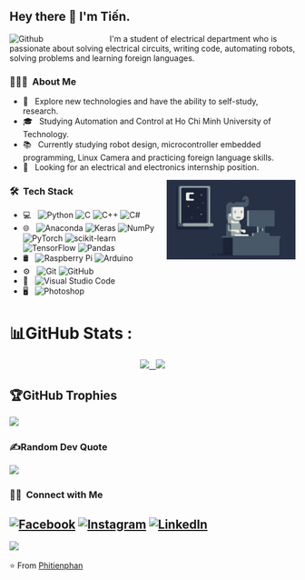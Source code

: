 ## Hey there 👋 I'm Tiến.

<img width="35%" align="left" alt="Github" src="https://github.com/Phitienphan/Phitienphan/assets/133135507/ed85d377-6810-4daf-b76a-bffd83998e6f" />

  I'm a student of electrical department who is passionate about solving electrical circuits, writing code, automating robots, solving problems and learning foreign languages.

### 👨🏻‍💻 &nbsp;About Me

- 🤔 &nbsp; Explore new technologies and have the ability to self-study, research.
- 🎓 &nbsp; Studying Automation and Control at Ho Chi Minh University of Technology.
- 📚 &nbsp; Currently studying robot design, microcontroller embedded programming, Linux Camera and practicing foreign language skills.
- 👯 &nbsp; Looking for an electrical and electronics internship position.

<img width="45%" align="right" alt="Github" src="https://raw.githubusercontent.com/AVS1508/AVS1508/master/assets/Night-Coding.gif" />



### 🛠 &nbsp;Tech Stack
- 💻 &nbsp;
  ![Python](https://img.shields.io/badge/-Python-333333?style=plastic&logo=python)
  ![C](https://img.shields.io/badge/c-%2300599C.svg?style=plastic&logo=c&logoColor=white)
  ![C++](https://img.shields.io/badge/-C++-333333?style=plastic&logo=C%2B%2B&logoColor=00599C)
  ![C#](https://img.shields.io/badge/c%23-%23239120.svg?style=plastic&logo=c-sharp&logoColor=white)
- 🌐 &nbsp;
  ![Anaconda](https://img.shields.io/badge/Anaconda-%2344A833.svg?style=plastic&logo=anaconda&logoColor=white)
  ![Keras](https://img.shields.io/badge/Keras-%23D00000.svg?style=plastic&logo=Keras&logoColor=white)
  ![NumPy](https://img.shields.io/badge/numpy-%23013243.svg?style=plastic&logo=numpy&logoColor=white)
  ![PyTorch](https://img.shields.io/badge/PyTorch-%23EE4C2C.svg?style=plastic&logo=PyTorch&logoColor=white)
  ![scikit-learn](https://img.shields.io/badge/scikit--learn-%23F7931E.svg?style=plastic&logo=scikit-learn&logoColor=white)
  ![TensorFlow](https://img.shields.io/badge/TensorFlow-%23FF6F00.svg?style=plastic&logo=TensorFlow&logoColor=white)
  ![Pandas](https://img.shields.io/badge/pandas-%23150458.svg?style=plastic&logo=pandas&logoColor=white)
- 🛢 &nbsp;
  ![Raspberry Pi](https://img.shields.io/badge/-RaspberryPi-C51A4A?style=plastic&logo=Raspberry-Pi)
  ![Arduino](https://img.shields.io/badge/-Arduino-00979D?style=plastic&logo=Arduino&logoColor=white)
- ⚙️ &nbsp;
  ![Git](https://img.shields.io/badge/-Git-333333?style=plastic&logo=git)
  ![GitHub](https://img.shields.io/badge/-GitHub-333333?style=plastic&logo=github)
- 🔧 &nbsp;
  ![Visual Studio Code](https://img.shields.io/badge/-Visual%20Studio%20Code-333333?style=plastic&logo=visual-studio-code&logoColor=007ACC)
- 🖥 &nbsp;
  ![Photoshop](https://img.shields.io/badge/-Photoshop-333333?style=plastic&logo=adobe-photoshop)


# 📊GitHub Stats :

<p align="center" >
<a href="https://github.com/Phitienphan">
  <img height="175em" src="https://github-readme-stats.vercel.app/api?username=Phitienphan&theme=tokyonight&hide_border=false&include_all_commits=false&count_private=false" />
  &nbsp;
  <img height="175em" src="https://github-readme-stats.vercel.app/api/top-langs/?username=Phitienphan&theme=tokyonight&hide_border=false&include_all_commits=false&count_private=false&layout=compact" />
</a>
</p>

## 🏆GitHub Trophies
![](https://github-trophies.vercel.app/?username=Phitienphan&theme=radical&no-frame=false&no-bg=false&margin-w=4)
### ✍️Random Dev Quote
![](https://quotes-github-readme.vercel.app/api?type=horizontal&theme=radical)


<h3> 🤝🏻 &nbsp;Connect with Me </h3>

[![Facebook](https://img.shields.io/badge/Facebook-%231877F2.svg?logo=Facebook&logoColor=white)](https://facebook.com/https://www.facebook.com/profile.php?id=100041841216394) [![Instagram](https://img.shields.io/badge/Instagram-%23E4405F.svg?logo=Instagram&logoColor=white)](https://instagram.com/https://www.instagram.com/phitien243/) [![LinkedIn](https://img.shields.io/badge/LinkedIn-%230077B5.svg?logo=linkedin&logoColor=white)](https://linkedin.com/in/https://www.linkedin.com/in/tien-phan-doan-phi-01ba3825a/) 
---
[![](https://visitcount.itsvg.in/api?id=Phitienphan&icon=0&color=0)](https://visitcount.itsvg.in)

⭐️ From [Phitienphan](https://github.com/Phitienphan)
